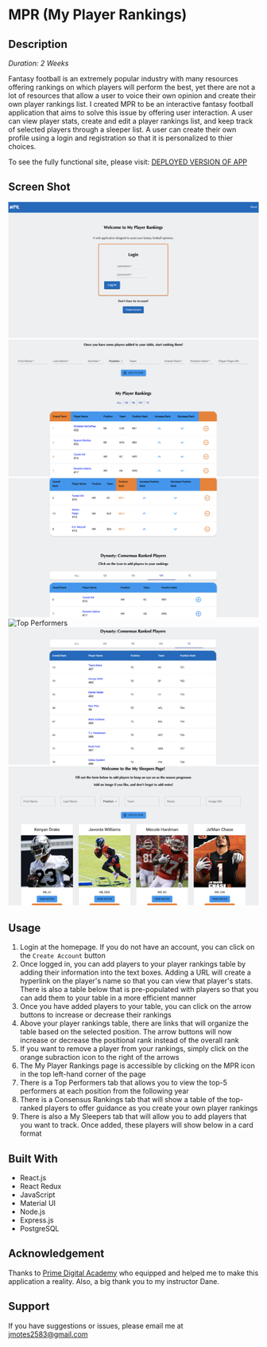 # MPR (My Player Rankings)

## Description

_Duration: 2 Weeks_

Fantasy football is an extremely popular industry with many resources offering rankings on which players will perform the best, yet there are not a lot of resources that allow a user to voice their own opinion and create their own player rankings list. I created MPR to be an interactive fantasy football application that aims to solve this issue by offering user interaction. A user can view player stats, create and edit a player rankings list, and keep track of selected players through a sleeper list. A user can create their own profile using a login and registration so that it is personalized to thier choices. 

To see the fully functional site, please visit: [DEPLOYED VERSION OF APP](https://git.heroku.com/my-player-rankings.git)

## Screen Shot

![Login](/public/images/mpr1.png)
![My Rankings](/public/images/mpr2.png)
![My Rankings 2](/public/images/mpr3.png)
![Top Performers](/public/images/mpr4.png)
![Consensus Rankings](/public/images/mpr5.png)
![My Sleepers](/public/images/mpr6.png)

## Usage

1. Login at the homepage. If you do not have an account, you can click on the `Create Account` button 
2. Once logged in, you can add players to your player rankings table by adding their information into the text boxes. Adding a URL will create a hyperlink on the player's name so that you can view that player's stats. There is also a table below that is pre-populated with players so that you can add them to your table in a more efficient manner
3. Once you have added players to your table, you can click on the arrow buttons to increase or decrease their rankings
4. Above your player rankings table, there are links that will organize the table based on the selected position. The arrow buttons will now increase or 
decrease the positional rank instead of the overall rank 
5. If you want to remove a player from your rankings, simply click on the orange subraction icon to the right of the arrows
6. The My Player Rankings page is accessible by clicking on the MPR icon in the top left-hand corner of the page
7. There is a Top Performers tab that allows you to view the top-5 performers at each position from the following year
8. There is a Consensus Rankings tab that will show a table of the top-ranked players to offer guidance as you create your own player rankings
9. There is also a My Sleepers tab that will allow you to add players that you want to track. Once added, these players will show below in a card format

## Built With

- React.js
- React Redux
- JavaScript
- Material UI
- Node.js
- Express.js
- PostgreSQL

## Acknowledgement
Thanks to [Prime Digital Academy](www.primeacademy.io) who equipped and helped me to make this application a reality. Also, a big thank you to my instructor Dane. 

## Support
If you have suggestions or issues, please email me at [jmotes2583@gmail.com](www.google.com)
